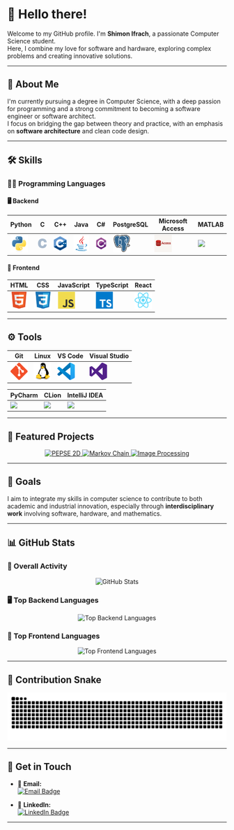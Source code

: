 # 👋 Hello there!

Welcome to my GitHub profile. I'm **Shimon Ifrach**, a passionate Computer Science student.  
Here, I combine my love for software and hardware, exploring complex problems and creating innovative solutions.

---

## 🧠 About Me

I'm currently pursuing a degree in Computer Science, with a deep passion for programming and a strong commitment to becoming a software engineer or software architect.  
I focus on bridging the gap between theory and practice, with an emphasis on **software architecture** and clean code design.

---

## 🛠️ Skills

### 👨‍💻 Programming Languages

#### 🖥️ Backend

| Python | C | C++ | Java | C# | PostgreSQL | Microsoft Access | MATLAB |
|--------|---|-----|------|----|------------|------------------|--------|
| <img src="https://github.com/devicons/devicon/blob/master/icons/python/python-original.svg" width="40"/> | <img src="https://github.com/devicons/devicon/blob/master/icons/c/c-original.svg" width="40"/> | <img src="https://github.com/devicons/devicon/blob/master/icons/cplusplus/cplusplus-original.svg" width="40"/> | <img src="https://github.com/devicons/devicon/blob/master/icons/java/java-original.svg" width="40"/> | <img src="https://github.com/devicons/devicon/blob/master/icons/csharp/csharp-original.svg" width="40"/> | <img src="https://github.com/devicons/devicon/blob/master/icons/postgresql/postgresql-original.svg" width="40"/> | <img src="https://raw.githubusercontent.com/simaon78i/simaon78i/main/assets/Access-logo.png" width="40"/> | <img src="https://upload.wikimedia.org/wikipedia/commons/2/21/Matlab_Logo.png" width="40"/> |

#### 🎨 Frontend

| HTML | CSS | JavaScript | TypeScript | React |
|------|-----|------------|------------|--------|
| <img src="https://github.com/devicons/devicon/blob/master/icons/html5/html5-original.svg" width="40"/> | <img src="https://github.com/devicons/devicon/blob/master/icons/css3/css3-original.svg" width="40"/> | <img src="https://github.com/devicons/devicon/blob/master/icons/javascript/javascript-original.svg" width="40"/> | <img src="https://github.com/devicons/devicon/blob/master/icons/typescript/typescript-original.svg" width="40"/> | <img src="https://github.com/devicons/devicon/blob/master/icons/react/react-original.svg" width="40"/> |

---

## ⚙️ Tools

| Git | Linux | VS Code | Visual Studio |
|-----|-------|---------|----------------|
| <img src="https://github.com/devicons/devicon/blob/master/icons/git/git-original.svg" width="40"/> | <img src="https://github.com/devicons/devicon/blob/master/icons/linux/linux-original.svg" width="40"/> | <img src="https://github.com/devicons/devicon/blob/master/icons/vscode/vscode-original.svg" width="40"/> | <img src="https://github.com/devicons/devicon/blob/master/icons/visualstudio/visualstudio-plain.svg" width="40"/> |

| PyCharm | CLion | IntelliJ IDEA |
|---------|-------|----------------|
| <img src="https://resources.jetbrains.com/storage/products/company/brand/logos/PyCharm_icon.svg" width="40"/> | <img src="https://resources.jetbrains.com/storage/products/company/brand/logos/CLion_icon.svg" width="40"/> | <img src="https://resources.jetbrains.com/storage/products/company/brand/logos/IntelliJ_IDEA_icon.svg" width="40"/> |

---

## 🚀 Featured Projects

<p align="center">
  <a href="https://github.com/simaon78i/PEPSE-virtual-reality">
    <img src="https://img.shields.io/badge/PEPSE--virtual--reality-2D_Game_Engine-blueviolet?style=for-the-badge&logo=unity&logoColor=white" alt="PEPSE 2D"/>
  </a>
  <a href="https://github.com/simaon78i/Markov-chain">
    <img src="https://img.shields.io/badge/Markov--Chain-NLP_in_C-blue?style=for-the-badge&logo=c&logoColor=white" alt="Markov Chain"/>
  </a>
  <a href="https://github.com/simaon78i/Image-Processing">
    <img src="https://img.shields.io/badge/Image--Processing-Filters_and_Tools-green?style=for-the-badge&logo=python&logoColor=white" alt="Image Processing"/>
  </a>
</p>

---

## 🎯 Goals

I aim to integrate my skills in computer science to contribute to both academic and industrial innovation, especially through **interdisciplinary work** involving software, hardware, and mathematics.

---

## 📊 GitHub Stats

### 🔢 Overall Activity
<p align="center">
  <img src="https://github-readme-stats.vercel.app/api?username=simaon78i&show_icons=true&theme=radical" alt="GitHub Stats"/>
</p>

### 🖥️ Top Backend Languages
<p align="center">
  <img src="https://github-readme-stats.vercel.app/api/top-langs/?username=simaon78i&layout=pie&theme=radical&langs_count=15&hide=html,css,javascript,typescript,react" alt="Top Backend Languages"/>
</p>

### 🎨 Top Frontend Languages
<p align="center">
  <img src="https://github-readme-stats.vercel.app/api/top-langs/?username=simaon78i&layout=pie&theme=radical&langs_count=15&hide=c%2B%2B,c%23,asp.net,python,c,java,matlab,makefile" alt="Top Frontend Languages"/>
</p>

---

## 🐍 Contribution Snake

<p align="center">
  <img src="https://raw.githubusercontent.com/simaon78i/simaon78i/output/github-contribution-grid-snake.svg" alt="Snake animation"/>
</p>

---

## 🤝 Get in Touch

- 📧 **Email:**  
  <a href="mailto:simaon78ifrac@gmail.com">
    <img src="https://img.shields.io/badge/Gmail-D14836?style=for-the-badge&logo=gmail&logoColor=white" alt="Email Badge"/>
  </a>

- 💼 **LinkedIn:**  
  <a href="https://www.linkedin.com/in/shimon-ifrach-a022b5215/" target="_blank">
    <img src="https://img.shields.io/badge/LinkedIn-0A66C2?style=for-the-badge&logo=linkedin&logoColor=white" alt="LinkedIn Badge"/>
  </a>

---
